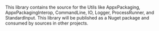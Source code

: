 This library contains the source for the Utils like AppxPackaging, AppxPackagingInterop,
CommandLine, IO, Logger, ProcessRunner, and StandardInput. This library will be
published as a Nuget package and consumed by sources in other projects.